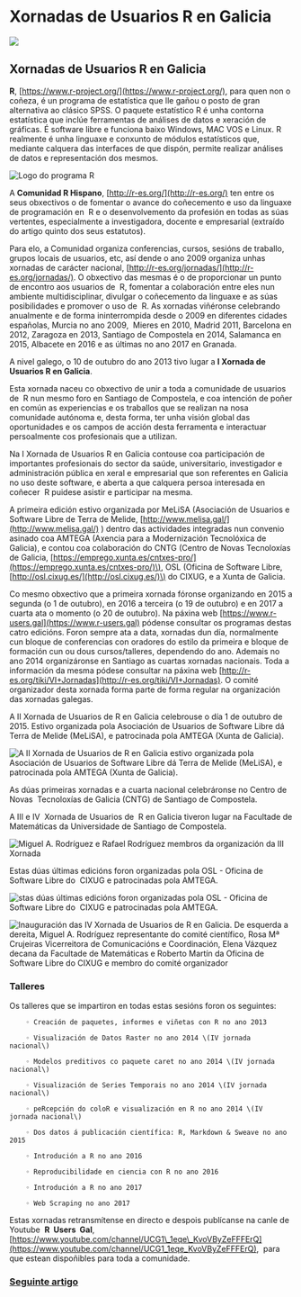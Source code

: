 # Xornadas de Usuarios R en Galicia

![](.gitbook/assets/cabeceira-maria_jose_guinzo.png)

## Xornadas de Usuarios R en Galicia

**R**, [https://www.r-project.org/](https://www.r-project.org/), para quen non o coñeza, é un programa de estatística que lle gañou o posto de gran alternativa ao clásico SPSS. O paquete estatístico R é unha contorna estatística que inclúe ferramentas de análises de datos e xeración de gráficas. É software libre e funciona baixo Windows, MAC VOS e Linux. R realmente é unha linguaxe e conxunto de módulos estatísticos que, mediante calquera das interfaces de que dispón, permite realizar análises de datos e representación dos mesmos.

![Logo do programa R](.gitbook/assets/logo-r.png)

A **Comunidad R Hispano**, [http://r-es.org/](http://r-es.org/) ten entre os seus obxectivos o de fomentar o avance do coñecemento e uso da linguaxe de programación en  R e o desenvolvemento da profesión en todas as súas vertentes, especialmente a investigadora, docente e empresarial \(extraído do artigo quinto dos seus estatutos\).

Para elo, a Comunidad organiza conferencias, cursos, sesións de traballo, grupos locais de usuarios, etc, así dende o ano 2009 organiza unhas xornadas de carácter nacional, [http://r-es.org/jornadas/](http://r-es.org/jornadas/). O obxectivo das mesmas é o de proporcionar un punto de encontro aos usuarios de  R, fomentar a colaboración entre eles nun ambiente multidisciplinar, divulgar o coñecemento da linguaxe e as súas posibilidades e promover o uso de  R. As xornadas viñéronse celebrando anualmente e de forma ininterrompida desde o 2009 en diferentes cidades españolas, Murcia no ano 2009,  Mieres en 2010, Madrid 2011, Barcelona en 2012, Zaragoza en 2013, Santiago de Compostela en 2014, Salamanca en 2015, Albacete en 2016 e as últimas no ano 2017 en Granada.

A nivel galego, o 10 de outubro do ano 2013 tivo lugar a **I Xornada de Usuarios R en Galicia**.

Esta xornada naceu co obxectivo de unir a toda a comunidade de usuarios de  R nun mesmo foro en Santiago de Compostela, e coa intención de poñer en común as experiencias e os traballos que se realizan na nosa comunidade autónoma e, desta forma, ter unha visión global das oportunidades e os campos de acción desta ferramenta e interactuar persoalmente cos profesionais que a utilizan.

Na I Xornada de Usuarios R en Galicia contouse coa participación de importantes profesionais do sector da saúde, universitario, investigador e administración pública en xeral e empresarial que son referentes en Galicia no uso deste software, e aberta a que calquera persoa interesada en coñecer  R puidese asistir e participar na mesma.

A primeira edición estivo organizada por MeLiSA \(Asociación de Usuarios e Software Libre de Terra de Melide, [http://www.melisa.gal/](http://www.melisa.gal/) \) dentro das actividades integradas nun convenio asinado coa AMTEGA \(Axencia para a Modernización Tecnolóxica de Galicia\), e contou coa colaboración do CNTG \(Centro de Novas Tecnoloxías de Galicia, [https://emprego.xunta.es/cntxes-pro/](https://emprego.xunta.es/cntxes-pro/)\), OSL \(Oficina de Software Libre, [http://osl.cixug.es/](http://osl.cixug.es/)\) do CIXUG, e a Xunta de Galicia.

Co mesmo obxectivo que a primeira xornada fóronse organizando en 2015 a segunda \(o 1 de outubro\), en 2016 a terceira \(o 19 de outubro\) e en 2017 a cuarta ata o momento \(o 20 de outubro\). Na páxina web [https://www.r-users.gal](https://www.r-users.gal) pódense consultar os programas destas catro edicións. Foron sempre ata a data, xornadas dun día, normalmente cun bloque de conferencias con oradores do estilo da primeira e bloque de formación cun ou dous cursos/talleres, dependendo do ano. Ademais no ano 2014 organizáronse en Santiago as cuartas xornadas nacionais. Toda a información da mesma pódese consultar na páxina web [http://r-es.org/tiki/VI+Jornadas](http://r-es.org/tiki/VI+Jornadas). O comité organizador desta xornada forma parte de forma regular na organización das xornadas galegas.

A II Xornada de Usuarios de R en Galicia celebrouse o día 1 de outubro de 2015. Estivo organizada pola Asociación de Usuarios de Software Libre dá Terra de Melide \(MeLiSA\), e patrocinada pola AMTEGA \(Xunta de Galicia\).

![A II Xornada de Usuarios de R en Galicia estivo organizada pola Asociaci&#xF3;n de Usuarios de Software Libre d&#xE1; Terra de Melide \(MeLiSA\), e patrocinada pola AMTEGA \(Xunta de Galicia\).](.gitbook/assets/01.jpg)

As dúas primeiras xornadas e a cuarta nacional celebráronse no Centro de  Novas  Tecnoloxías de Galicia \(CNTG\) de Santiago de Compostela.

A III e IV  Xornada de Usuarios de  R en Galicia tiveron lugar na Facultade de Matemáticas da Universidade de Santiago de Compostela.

![Miguel A. Rodr&#xED;guez e Rafael Rodr&#xED;guez membros da organizaci&#xF3;n da III Xornada](.gitbook/assets/02.jpg)

Estas dúas últimas edicións foron organizadas pola OSL - Oficina de Software Libre do  CIXUG e patrocinadas pola AMTEGA.

![stas d&#xFA;as &#xFA;ltimas edici&#xF3;ns foron organizadas pola OSL - Oficina de Software Libre do&#xA0; CIXUG e patrocinadas pola AMTEGA.](.gitbook/assets/03.jpg)

![Inauguraci&#xF3;n das IV Xornada de Usuarios de R en Galicia. De esquerda a dereita, Miguel A. Rodr&#xED;guez representante do comit&#xE9; cient&#xED;fico, Rosa M&#xAA; Crujeiras Vicerreitora de Comunicaci&#xF3;ns e Coordinaci&#xF3;n, Elena V&#xE1;zquez decana da Facultade de Matem&#xE1;ticas e Roberto Mart&#xED;n da Oficina de Software Libre do CIXUG e membro do comit&#xE9; organizador](.gitbook/assets/04.jpg)

### Talleres

Os talleres que se impartiron en todas estas sesións foron os seguintes:



        ◦ Creación de paquetes, informes e viñetas con R no ano 2013

        ◦ Visualización de Datos Raster no ano 2014 \(IV jornada nacional\)

        ◦ Modelos preditivos co paquete caret no ano 2014 \(IV jornada nacional\)

        ◦ Visualización de Series Temporais no ano 2014 \(IV jornada nacional\)

        ◦ peRcepción do coloR e visualización en R no ano 2014 \(IV jornada nacional\)

        ◦ Dos datos á publicación científica: R, Markdown & Sweave no ano 2015

        ◦ Introdución a R no ano 2016

        ◦ Reproducibilidade en ciencia con R no ano 2016

        ◦ Introdución a R no ano 2017

        ◦ Web Scraping no ano 2017

Estas xornadas retransmítense en directo e despois publícanse na canle de  Youtube  **R  Users  Gal**, [https://www.youtube.com/channel/UCG1\_1eqe\_KvoVByZeFFFErQ](https://www.youtube.com/channel/UCG1_1eqe_KvoVByZeFFFErQ),  para que estean dispoñibles para toda a comunidade.



### [Seguinte artigo](mit-ou-gpl-esa-e-a-cuestion.md)

